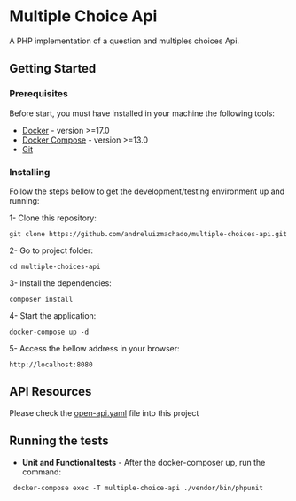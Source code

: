 # Multiple Choice Api

A PHP implementation of a question and multiples choices Api.

## Getting Started

### Prerequisites

Before start, you must have installed in your machine the following tools:

* [Docker](https://docs.docker.com/engine/installation/) - version >=17.0
* [Docker Compose](https://docs.docker.com/compose/install/) - version >=13.0
* [Git](https://git-scm.com/)

### Installing

Follow the steps bellow to get the development/testing environment up and running:


1- Clone this repository:

```shell
git clone https://github.com/andreluizmachado/multiple-choices-api.git
```

2- Go to project folder:
```shell
cd multiple-choices-api
```

3- Install the dependencies:
```shell
composer install
```

4- Start the application:
```shell
docker-compose up -d
```

5- Access the bellow address in your browser:
```shell
http://localhost:8080
```

## API Resources
Please check the [open-api.yaml](https://github.com/andreluizmachado/multiple-choices-api/blob/master/public/open-api.yaml) file into this project

## Running the tests

* **Unit and Functional tests** - After the docker-composer up, run the command:

```shell
 docker-compose exec -T multiple-choice-api ./vendor/bin/phpunit  
```
